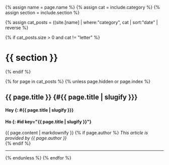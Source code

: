 {% assign name = page.name %}
{% assign cat = include.category %}
{% assign section  = include.section %}

{% assign cat_posts = ((site.[name] | where:"category", cat | sort:"date" | reverse %}

{% if cat_posts.size > 0 and cat != "letter" %}
# {{ section }}
{% endif %}

{% for page in cat_posts %}
{% unless page.hidden or page.index %}
## {{ page.title }} {#{{ page.title | slugify }}}
#### Hey {: #{{ page.title | slugify }}}
#### Ho {: #id key="{{ page.title | slugify }}"}
{{ page.content | markdownify }}
{% if page.author %}
*This article is provided by {{ page.author }}*  
{% endif %}

***

{% endunless %}
{% endfor %}

